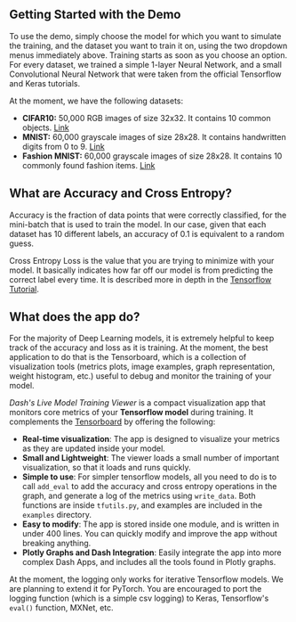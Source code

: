## Getting Started with the Demo

To use the demo, simply choose the model for which you want to simulate the training, and the dataset you want to train it on, using the two dropdown menus immediately above. Training starts as soon as you choose an option. For every dataset, we trained a simple 1-layer Neural Network, and a small Convolutional Neural Network that were taken from the official Tensorflow and Keras tutorials.

At the moment, we have the following datasets:
* __CIFAR10:__ 50,000 RGB images of size 32x32. It contains 10 common objects. [Link](https://www.cs.toronto.edu/~kriz/cifar.html)
* __MNIST:__ 60,000 grayscale images of size 28x28. It contains handwritten digits from 0 to 9. [Link](http://yann.lecun.com/exdb/mnist/)
* __Fashion MNIST:__ 60,000 grayscale images of size 28x28. It contains 10 commonly found fashion items. [Link](https://github.com/zalandoresearch/fashion-mnist)

## What are Accuracy and Cross Entropy?
Accuracy is the fraction of data points that were correctly classified, for the mini-batch that is used to train the model. In our case, given that each dataset has 10 different labels, an accuracy of 0.1 is equivalent to a random guess.

Cross Entropy Loss is the value that you are trying to minimize with your model. It basically indicates how far off our model is from predicting the correct label every time. It is described more in depth in the [Tensorflow Tutorial](https://www.tensorflow.org/versions/r1.0/get_started/mnist/beginners#training).

## What does the app do?
For the majority of Deep Learning models, it is extremely helpful to keep track of the accuracy and loss as it is training. At the moment, the best application to do that is the Tensorboard, which is a collection of visualization tools (metrics plots, image examples, graph representation, weight histogram, etc.) useful to debug and monitor the training of your model.

_Dash's Live Model Training Viewer_ is a compact visualization app that monitors core metrics of your __Tensorflow model__ during training. It complements the [Tensorboard](https://www.tensorflow.org/programmers_guide/summaries_and_tensorboard) by offering the following:
* __Real-time visualization__: The app is designed to visualize your metrics as they are updated inside your model.
* __Small and Lightweight__: The viewer loads a small number of important visualization, so that it loads and runs quickly.
* __Simple to use__: For simpler tensorflow models, all you need to do is to call `add_eval` to add the accuracy and cross entropy operations in the graph, and generate a log of the metrics using `write_data`. Both functions are inside `tfutils.py`, and examples are included in the `examples` directory.
* __Easy to modify__: The app is stored inside one module, and is written in under 400 lines. You can quickly modify and improve the app without breaking anything.
* __Plotly Graphs and Dash Integration__: Easily integrate the app into more complex Dash Apps, and includes all the tools found in Plotly graphs.

At the moment, the logging only works for iterative Tensorflow models. We are planning to extend it for PyTorch. You are encouraged to port the logging function (which is a simple csv logging) to Keras, Tensorflow's `eval()` function, MXNet, etc.
